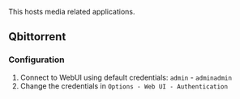 This hosts media related applications.

## Qbittorrent

### Configuration

1. Connect to WebUI using default credentials: `admin` - `adminadmin`
2. Change the credentials in `Options - Web UI - Authentication`

